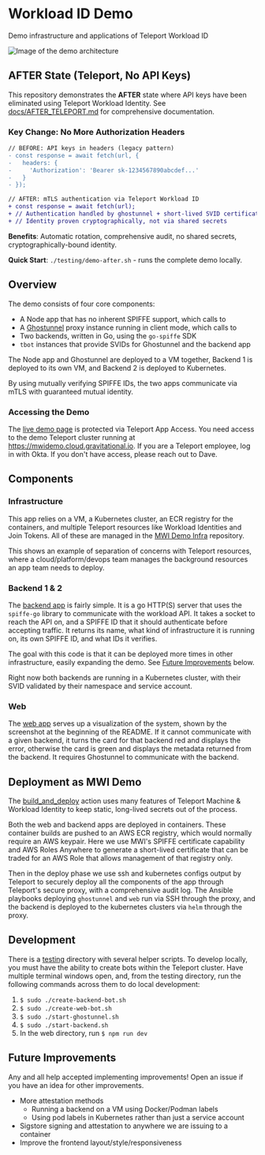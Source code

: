 # Workload ID Demo
Demo infrastructure and applications of Teleport Workload ID

![Image of the demo architecture](./overview.png)

## AFTER State (Teleport, No API Keys)

This repository demonstrates the **AFTER** state where API keys have been eliminated using Teleport Workload Identity. See [docs/AFTER_TELEPORT.md](./docs/AFTER_TELEPORT.md) for comprehensive documentation.

### Key Change: No More Authorization Headers

```diff
// BEFORE: API keys in headers (legacy pattern)
- const response = await fetch(url, {
-   headers: {
-     'Authorization': 'Bearer sk-1234567890abcdef...'
-   }
- });

// AFTER: mTLS authentication via Teleport Workload ID
+ const response = await fetch(url);
+ // Authentication handled by ghostunnel + short-lived SVID certificates
+ // Identity proven cryptographically, not via shared secrets
```

**Benefits**: Automatic rotation, comprehensive audit, no shared secrets, cryptographically-bound identity.

**Quick Start**: `./testing/demo-after.sh` - runs the complete demo locally.

## Overview

The demo consists of four core components:
* A Node app that has no inherent SPIFFE support, which calls to
* A [Ghostunnel](https://github.com/ghostunnel/ghostunnel) proxy instance running in client mode, which calls to
* Two backends, written in Go, using the `go-spiffe` SDK
* `tbot` instances that provide SVIDs for Ghostunnel and the backend app

The Node app and Ghostunnel are deployed to a VM together,
Backend 1 is deployed to its own VM, and Backend 2 is deployed to Kubernetes.

By using mutually verifying SPIFFE IDs, the two apps communicate via mTLS with
guaranteed mutual identity.

### Accessing the Demo

The [live demo page](https://w2w-demo.mwidemo.cloud.gravitational.io/) is protected via Teleport App Access. You need access to the
demo Teleport cluster running at https://mwidemo.cloud.gravitational.io.
If you are a Teleport employee, log in with Okta. If you don't have access, please reach out to Dave.

## Components

### Infrastructure

This app relies on a VM, a Kubernetes cluster, an ECR registry for the containers, and multiple
Teleport resources like Workload Identities and Join Tokens. All of these are managed in the
[MWI Demo Infra](https://github.com/asteroid-earth/mwi-demo-infra/tree/main/pulumi/w2w-demo) repository.

This shows an example of separation of concerns with Teleport resources, where a cloud/platform/devops team
manages the background resources an app team needs to deploy.

### Backend 1 & 2

The [backend app](./backend/main.go) is fairly simple. It is a go HTTP(S) server
that uses the `spiffe-go` library to communicate with the workload API. It takes
a socket to reach the API on, and a SPIFFE ID that it should authenticate before
accepting traffic. It returns its name, what kind of infrastructure it is running on,
its own SPIFFE ID, and what IDs it verifies.

The goal with this code is that it can be deployed more times in other infrastructure,
easily expanding the demo. See [Future Improvements](#future-improvements) below.

Right now both backends are running in a Kubernetes cluster, with their SVID validated by their namespace and service account.

### Web

The [web app](./web/index.js) serves up a visualization of the system, shown by the
screenshot at the beginning of the README. If it cannot communicate with a given backend,
it turns the card for that backend red and displays the error, otherwise the card is green
and displays the metadata returned from the backend. It requires Ghostunnel to communicate
with the backend.

## Deployment as MWI Demo

The [build_and_deploy](./.github/workflows/deploy.yaml) action uses many features of Teleport Machine & Workload Identity to keep static, long-lived secrets out of the process.

Both the web and backend apps are deployed in containers. These container builds are pushed to an AWS ECR registry, which would normally require an AWS keypair. Here we use MWI's SPIFFE certificate capability and AWS Roles Anywhere to generate a short-lived certificate that can be traded for an AWS Role that allows management of that registry only.

Then in the deploy phase we use ssh and kubernetes configs output by Teleport to securely deploy all the components of the app through Teleport's secure proxy, with a comprehensive audit log. The Ansible playbooks deploying `ghostunnel` and `web` run via SSH through the proxy, and the backend is deployed to the kubernetes clusters via `helm` through the proxy.

## Development

There is a [testing](./testing) directory with several helper scripts. To
develop locally, you must have the ability to create bots within the
Teleport cluster. Have multiple terminal windows open, and, from the
testing directory, run the following commands across them to do local development:
1. `$ sudo ./create-backend-bot.sh`
1. `$ sudo ./create-web-bot.sh`
1. `$ sudo ./start-ghostunnel.sh`
1. `$ sudo ./start-backend.sh`
1. In the web directory, run `$ npm run dev`

## Future Improvements

Any and all help accepted implementing improvements! Open an issue if you have an idea for other improvements.

* More attestation methods
  * Running a backend on a VM using Docker/Podman labels
  * Using pod labels in Kubernetes rather than just a service account
* Sigstore signing and attestation to anywhere we are issuing to a container
* Improve the frontend layout/style/responsiveness
